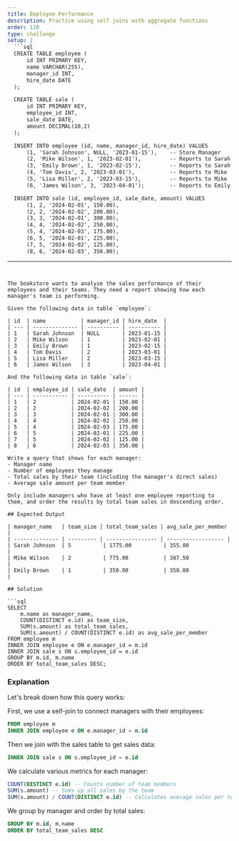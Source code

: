 ```yaml
---
title: Employee Performance
description: Practice using self joins with aggregate functions
order: 110
type: challenge
setup: |
  ```sql
  CREATE TABLE employee (
      id INT PRIMARY KEY,
      name VARCHAR(255),
      manager_id INT,
      hire_date DATE
  );

  CREATE TABLE sale (
      id INT PRIMARY KEY,
      employee_id INT,
      sale_date DATE,
      amount DECIMAL(10,2)
  );

  INSERT INTO employee (id, name, manager_id, hire_date) VALUES
      (1, 'Sarah Johnson', NULL, '2023-01-15'),    -- Store Manager
      (2, 'Mike Wilson', 1, '2023-02-01'),         -- Reports to Sarah
      (3, 'Emily Brown', 1, '2023-02-15'),         -- Reports to Sarah
      (4, 'Tom Davis', 2, '2023-03-01'),           -- Reports to Mike
      (5, 'Lisa Miller', 2, '2023-03-15'),         -- Reports to Mike
      (6, 'James Wilson', 3, '2023-04-01');        -- Reports to Emily

  INSERT INTO sale (id, employee_id, sale_date, amount) VALUES
      (1, 2, '2024-02-01', 150.00),
      (2, 2, '2024-02-02', 200.00),
      (3, 3, '2024-02-01', 300.00),
      (4, 4, '2024-02-02', 250.00),
      (5, 4, '2024-02-03', 175.00),
      (6, 5, '2024-02-01', 225.00),
      (7, 5, '2024-02-02', 125.00),
      (8, 6, '2024-02-03', 350.00);
  ```
---
```


The bookstore wants to analyze the sales performance of their employees and their teams. They need a report showing how each manager's team is performing.

Given the following data in table `employee`:

| id  | name           | manager_id | hire_date  |
| --- | -------------- | ---------- | ---------- |
| 1   | Sarah Johnson  | NULL       | 2023-01-15 |
| 2   | Mike Wilson    | 1          | 2023-02-01 |
| 3   | Emily Brown    | 1          | 2023-02-15 |
| 4   | Tom Davis      | 2          | 2023-03-01 |
| 5   | Lisa Miller    | 2          | 2023-03-15 |
| 6   | James Wilson   | 3          | 2023-04-01 |

And the following data in table `sale`:

| id  | employee_id | sale_date  | amount |
| --- | ----------- | ---------- | ------ |
| 1   | 2           | 2024-02-01 | 150.00 |
| 2   | 2           | 2024-02-02 | 200.00 |
| 3   | 3           | 2024-02-01 | 300.00 |
| 4   | 4           | 2024-02-02 | 250.00 |
| 5   | 4           | 2024-02-03 | 175.00 |
| 6   | 5           | 2024-02-01 | 225.00 |
| 7   | 5           | 2024-02-02 | 125.00 |
| 8   | 6           | 2024-02-03 | 350.00 |

Write a query that shows for each manager:
- Manager name
- Number of employees they manage
- Total sales by their team (including the manager's direct sales)
- Average sale amount per team member

Only include managers who have at least one employee reporting to them, and order the results by total team sales in descending order.

## Expected Output

| manager_name   | team_size | total_team_sales | avg_sale_per_member |
| -------------- | --------- | ---------------- | ------------------ |
| Sarah Johnson  | 5          | 1775.00          | 355.00             |
| Mike Wilson    | 2          | 775.00           | 387.50             |
| Emily Brown    | 1          | 350.00           | 350.00             |

## Solution

```sql
SELECT 
    m.name as manager_name,
    COUNT(DISTINCT e.id) as team_size,
    SUM(s.amount) as total_team_sales,
    SUM(s.amount) / COUNT(DISTINCT e.id) as avg_sale_per_member
FROM employee m
INNER JOIN employee e ON e.manager_id = m.id
INNER JOIN sale s ON s.employee_id = e.id
GROUP BY m.id, m.name
ORDER BY total_team_sales DESC;
```

### Explanation

Let's break down how this query works:

First, we use a self-join to connect managers with their employees:
```sql
FROM employee m
INNER JOIN employee e ON e.manager_id = m.id
```

Then we join with the sales table to get sales data:
```sql
INNER JOIN sale s ON s.employee_id = e.id
```

We calculate various metrics for each manager:
```sql
COUNT(DISTINCT e.id) -- Counts number of team members
SUM(s.amount) -- Sums up all sales by the team
SUM(s.amount) / COUNT(DISTINCT e.id) -- Calculates average sales per team member
```

We group by manager and order by total sales:
```sql
GROUP BY m.id, m.name
ORDER BY total_team_sales DESC
```